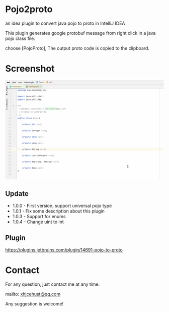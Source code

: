 # Pojo2proto

an idea plugin to convert java pojo to proto in IntelliJ IDEA

This plugin generates google protobuf message from right click in a java pojo class file.

choose [PojoProto], The output proto code is copied to the clipboard.

# Screenshot

![Image text](demo.gif)

## Update

* 1.0.0 - First version, support universal pojo type
* 1.0.1 - Fix some description about this plugin
* 1.0.3 - Support for enums
* 1.0.4 - Change uint to int

## Plugin

https://plugins.jetbrains.com/plugin/14691-pojo-to-proto

# Contact
For any question, just contact me at any time.

mailto: xhjcehust@qq.com

Any suggestion is welcome!
